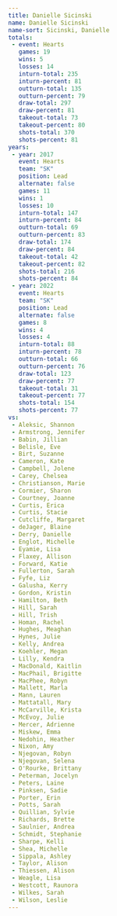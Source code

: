 ```yaml
---
title: Danielle Sicinski
name: Danielle Sicinski
name-sort: Sicinski, Danielle
totals:
 - event: Hearts
   games: 19
   wins: 5
   losses: 14
   inturn-total: 235
   inturn-percent: 81
   outturn-total: 135
   outturn-percent: 79
   draw-total: 297
   draw-percent: 81
   takeout-total: 73
   takeout-percent: 80
   shots-total: 370
   shots-percent: 81
years:
 - year: 2017
   event: Hearts
   team: "SK"
   position: Lead
   alternate: false
   games: 11
   wins: 1
   losses: 10
   inturn-total: 147
   inturn-percent: 84
   outturn-total: 69
   outturn-percent: 83
   draw-total: 174
   draw-percent: 84
   takeout-total: 42
   takeout-percent: 82
   shots-total: 216
   shots-percent: 84
 - year: 2022
   event: Hearts
   team: "SK"
   position: Lead
   alternate: false
   games: 8
   wins: 4
   losses: 4
   inturn-total: 88
   inturn-percent: 78
   outturn-total: 66
   outturn-percent: 76
   draw-total: 123
   draw-percent: 77
   takeout-total: 31
   takeout-percent: 77
   shots-total: 154
   shots-percent: 77
vs:
 - Aleksic, Shannon
 - Armstrong, Jennifer
 - Babin, Jillian
 - Belisle, Eve
 - Birt, Suzanne
 - Cameron, Kate
 - Campbell, Jolene
 - Carey, Chelsea
 - Christianson, Marie
 - Cormier, Sharon
 - Courtney, Joanne
 - Curtis, Erica
 - Curtis, Stacie
 - Cutcliffe, Margaret
 - deJager, Blaine
 - Derry, Danielle
 - Englot, Michelle
 - Eyamie, Lisa
 - Flaxey, Allison
 - Forward, Katie
 - Fullerton, Sarah
 - Fyfe, Liz
 - Galusha, Kerry
 - Gordon, Kristin
 - Hamilton, Beth
 - Hill, Sarah
 - Hill, Trish
 - Homan, Rachel
 - Hughes, Meaghan
 - Hynes, Julie
 - Kelly, Andrea
 - Koehler, Megan
 - Lilly, Kendra
 - MacDonald, Kaitlin
 - MacPhail, Brigitte
 - MacPhee, Robyn
 - Mallett, Marla
 - Mann, Lauren
 - Mattatall, Mary
 - McCarville, Krista
 - McEvoy, Julie
 - Mercer, Adrienne
 - Miskew, Emma
 - Nedohin, Heather
 - Nixon, Amy
 - Njegovan, Robyn
 - Njegovan, Selena
 - O'Rourke, Brittany
 - Peterman, Jocelyn
 - Peters, Laine
 - Pinksen, Sadie
 - Porter, Erin
 - Potts, Sarah
 - Quillian, Sylvie
 - Richards, Brette
 - Saulnier, Andrea
 - Schmidt, Stephanie
 - Sharpe, Kelli
 - Shea, Michelle
 - Sippala, Ashley
 - Taylor, Alison
 - Thiessen, Alison
 - Weagle, Lisa
 - Westcott, Raunora
 - Wilkes, Sarah
 - Wilson, Leslie
---
```

